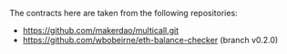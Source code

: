 The contracts here are taken from the following repositories:

- https://github.com/makerdao/multicall.git
- https://github.com/wbobeirne/eth-balance-checker (branch v0.2.0)